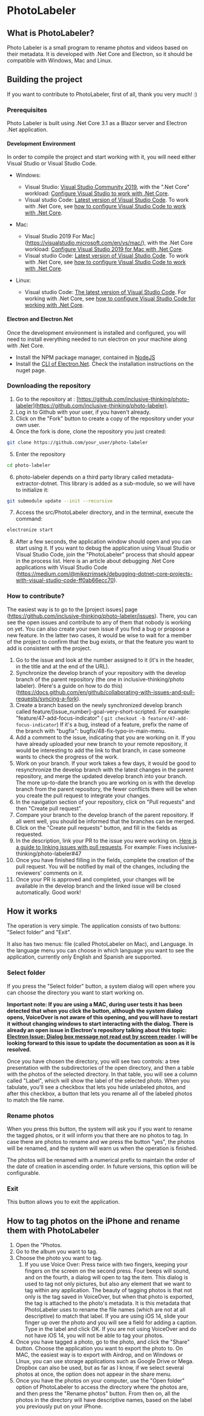 # PhotoLabeler

## What is PhotoLabeler?

Photo Labeler is a small program to rename photos and videos based on their metadata.
It is developed with .Net Core and Electron, so it should be compatible with Windows, Mac and Linux.

## Building the project

If you want to contribute to PhotoLabeler, first of all, thank you very much! :)

### Prerequisites

Photo Labeler is built using .Net Core 3.1 as a Blazor server and Electron .Net application.

#### Development Environment

In order to compile the project and start working with it, you will need either Visual Studio or Visual Studio Code.

* Windows:
   * Visual Studio: [Visual Studio Community 2019](https://visualstudio.microsoft.com/vs/community/), with the ".Net Core" workload: [Configure Visual Studio to work with .Net Core](https://docs.microsoft.com/en-us/dotnet/core/install/windows?tabs=netcore31#install-with-visual-studio).
   * Visual studio Code: [Latest version of Visual Studio Code](https://code.visualstudio.com/download). To work with .Net Core, see [how to configure Visual Studio Code to work with .Net Core](https://code.visualstudio.com/docs/languages/dotnet).
 
* Mac:
   * Visual Studio 2019 For Mac](https://visualstudio.microsoft.com/en/vs/mac/), with the .Net Core workload: [Configure Visual Studio 2019 for Mac with .Net Core](https://visualstudio.microsoft.com/vs/mac/net/).
   * Visual studio Code: [Latest version of Visual Studio Code](https://code.visualstudio.com/download). To work with .Net Core, see [how to configure Visual Studio Code to work with .Net Core](https://code.visualstudio.com/docs/languages/dotnet).
 
* Linux:
   * Visual studio Code: [The latest version of Visual Studio Code](https://code.visualstudio.com/download). For working with .Net Core, see [how to configure Visual Studio Code for working with .Net Core](https://code.visualstudio.com/docs/languages/dotnet).

#### Electron and Electron.Net

Once the development environment is installed and configured, you will need to install everything needed to run electron on your machine along with .Net Core.

* Install the NPM package manager, contained in [NodeJS](https://nodejs.org/en/)
* Install the [CLI of Electron.Net](https://www.nuget.org/packages/ElectronNET.CLI/). Check the installation instructions on the nuget page.

### Downloading the repository

1. Go to the repository at : [https://github.com/inclusive-thinking/photo-labeler](https://github.com/inclusive-thinking/photo-labeler).
2. Log in to Github with your user, if you haven't already.
3. Click on the "Fork" button to create a copy of the repository under your own user.
4. Once the fork is done, clone the repository you just created:

```bash
git clone https://github.com/your_user/photo-labeler
```

5. Enter the repository
```bash
cd photo-labeler
 ```
6. photo-labeler depends on a third party library called metadata-extractor-dotnet. This library is added as a sub-module, so we will have to initialize it:
```bash
git submodule update --init --recursive
```
7. Access the src/PhotoLabeler directory, and in the terminal, execute the command:
```bash
electronize start
```
8. After a few seconds, the application window should open and you can start using it. If you want to debug the application using Visual Studio or Visual Studio Code, join the "PhotoLabeler" process that should appear in the process list. Here is an article about debugging .Net Core applications with Visual Studio Code (https://medium.com/@mikezrimsek/debugging-dotnet-core-projects-with-visual-studio-code-ff0ab66ecc70).

### How to contribute?

The easiest way is to go to the [project issues] page (https://github.com/inclusive-thinking/photo-labeler/issues). There, you can see the open issues and contribute to any of them that nobody is working on yet. You can also create your own issue if you find a bug or propose a new feature. In the latter two cases, it would be wise to wait for a member of the project to confirm that the bug exists, or that the feature you want to add is consistent with the project.
1. Go to the issue and look at the number assigned to it (it's in the header, in the title and at the end of the URL).
2. Synchronize the develop branch of your repository with the develop branch of the parent repository (the one in inclusive-thinking/photo labeler). (Here's a guide on how to do this) (https://docs.github.com/en/github/collaborating-with-issues-and-pull-requests/syncing-a-fork).
3. Create a branch based on the newly synchronized develop branch called feature/[issue_number]-goal-very-short-scripted. For example: "feature/47-add-focus-indicator" ( `git checkout -b feature/47-add-focus-indicator`) If it's a bug, instead of a feature, prefix the name of the branch with "bugfix": bugfix/48-fix-typo-in-main-menu.
4. Add a comment to the issue, indicating that you are working on it. If you have already uploaded your new branch to your remote repository, it would be interesting to add the link to that branch, in case someone wants to check the progress of the work.
5. Work on your branch. If your work takes a few days, it would be good to resynchronize the develop branch with the latest changes in the parent repository, and merge the updated develop branch into your branch. The more up-to-date the branch you are working on is with the develop branch from the parent repository, the fewer conflicts there will be when you create the pull request to integrate your changes.
6. In the navigation section of your repository, click on "Pull requests" and then "Create pull request".
7. Compare your branch to the develop branch of the parent repository. If all went well, you should be informed that the branches can be merged.
8. Click on the "Create pull requests" button, and fill in the fields as requested.
9. In the description, link your PR to the issue you were working on. [Here is a guide to linking issues with pull requests](https://docs.github.com/en/enterprise/2.17/user/github/managing-your-work-on-github/linking-a-pull-request-to-an-issue). For example: Fixes inclusive-thinking/photo-labeler#47
10. Once you have finished filling in the fields, complete the creation of the pull request. You will be notified by mail of the changes, including the reviewers' comments on it.
11. Once your PR is approved and completed, your changes will be available in the develop branch and the linked issue will be closed automatically. Good work!

## How it works

The operation is very simple. The application consists of two buttons: "Select folder" and "Exit".

It also has two menus: file (called PhotoLabeler on Mac), and Language. In the language menu you can choose in which language you want to see the application, currently only English and Spanish are supported.

### Select folder

If you press the "Select folder" button, a system dialog will open where you can choose the directory you want to start working on.

**Important note: If you are using a MAC, during user tests it has been detected that when you click the button, although the system dialog opens, VoiceOver is not aware of this opening, and you will have to restart it without changing windows to start interacting with the dialog. There is already an open issue in Electron's repository talking about this topic: [Electron Issue: Dialog box message not read out by screen reader](https://github.com/electron/electron/issues/14234). I will be looking forward to this issue to update the documentation as soon as it is resolved.**

Once you have chosen the directory, you will see two controls: a tree presentation with the subdirectories of the open directory, and then a table with the photos of the selected directory. In that table, you will see a column called "Label", which will show the label of the selected photo.
When you tabulate, you'll see a checkbox that lets you hide unlabeled photos, and after this checkbox, a button that lets you rename all of the labeled photos to match the file name.

### Rename photos

When you press this button, the system will ask you if you want to rename the tagged photos, or it will inform you that there are no photos to tag. In case there are photos to rename and we press the button "yes", the photos will be renamed, and the system will warn us when the operation is finished.

The photos will be renamed with a numerical prefix to maintain the order of the date of creation in ascending order. In future versions, this option will be configurable.

### Exit
 
This button allows you to exit the application.

## How to tag photos on the iPhone and rename them with PhotoLabeler
 
1. Open the "Photos.
1. Go to the album you want to tag.
1. Choose the photo you want to tag.
   1. If you use Voice Over: Press twice with two fingers, keeping your fingers on the screen on the second press. Four beeps will sound, and on the fourth, a dialog will open to tag the item. This dialog is used to tag not only pictures, but also any element that we want to tag within any application. The beauty of tagging photos is that not only is the tag saved in VoiceOver, but when that photo is exported, the tag is attached to the photo's metadata. It is this metadata that PhotoLabeler uses to rename the file names (which are not at all descriptive) to match that label. If you are using iOS 14, slide your finger up over the photo and you will see a field for adding a caption. Type in the label and click OK. If you are not using VoiceOver and do not have iOS 14, you will not be able to tag your photos.
1. Once you have tagged a photo, go to the photo, and click the "Share" button. Choose the application you want to export the photo to. On MAC, the easiest way is to export with Airdrop, and on Windows or LInux, you can use storage applications such as Google Drive or Mega. Dropbox can also be used, but as far as I know, if we select several photos at once, the option does not appear in the share menu.
1. Once you have the photos on your computer, use the "Open folder" option of PhotoLabeler to access the directory where the photos are, and then press the "Rename photos" button. From then on, all the photos in the directory will have descriptive names, based on the label you previously put on your iPhone.

